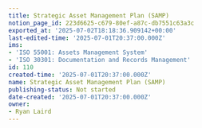 ```yaml
---
title: Strategic Asset Management Plan (SAMP)
notion_page_id: 223d6625-c679-80ef-a87c-db7551c63a3c
exported_at: '2025-07-02T18:18:36.909142+00:00'
last-edited-time: '2025-07-01T20:37:00.000Z'
ims:
- 'ISO 55001: Assets Management System'
- 'ISO 30301: Documentation and Records Management'
id: 110
created-time: '2025-07-01T20:37:00.000Z'
name: Strategic Asset Management Plan (SAMP)
publishing-status: Not started
date-created: '2025-07-01T20:37:00.000Z'
owner:
- Ryan Laird
---
```


